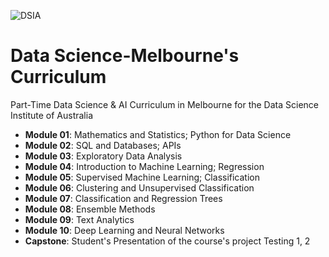 ![DSIA](./images/DSIA_Logo_Text.jpeg)

# Data Science-Melbourne's Curriculum
Part-Time Data Science & AI Curriculum in Melbourne for the Data Science Institute of Australia

- **Module 01**: Mathematics and Statistics; Python for Data Science
- **Module 02**: SQL and Databases; APIs
- **Module 03**: Exploratory Data Analysis
- **Module 04**: Introduction to Machine Learning; Regression
- **Module 05**: Supervised Machine Learning; Classification
- **Module 06**: Clustering and Unsupervised Classification
- **Module 07**: Classification and Regression Trees
- **Module 08**: Ensemble Methods
- **Module 09**: Text Analytics
- **Module 10**: Deep Learning and Neural Networks
- **Capstone**: Student's Presentation of the course's project
Testing 1, 2
